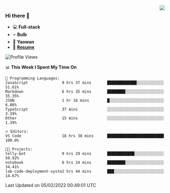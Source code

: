 <img align="right" src="https://github-readme-stats.vercel.app/api?username=LolipopJ&show_icons=true&count_private=true&hide_title=true&include_all_commits=true&theme=vue">

### Hi there 👋

- :computer: **Full-stack**
- :star: **Bulb**
- :pill: **Yaowan**
- :milky_way: [**Resume**](https://cdn.jsdelivr.net/gh/lolipopj/resume/export/resume-en.pdf)

<!--START_SECTION:waka-->
![Profile Views](http://img.shields.io/badge/Profile%20Views-3-blue)

📊 **This Week I Spent My Time On** 

```text
💬 Programming Languages: 
JavaScript               9 hrs 37 mins       █████████████░░░░░░░░░░░░   51.61% 
Markdown                 6 hrs 35 mins       ████████░░░░░░░░░░░░░░░░░   35.35% 
JSON                     1 hr 16 mins        █░░░░░░░░░░░░░░░░░░░░░░░░   6.86% 
TypeScript               37 mins             ░░░░░░░░░░░░░░░░░░░░░░░░░   3.39% 
Other                    15 mins             ░░░░░░░░░░░░░░░░░░░░░░░░░   1.39%

🔥 Editors: 
VS Code                  18 hrs 38 mins      █████████████████████████   100.0%

🐱‍💻 Projects: 
telly-bot                9 hrs 29 mins       ████████████░░░░░░░░░░░░░   50.92% 
notebook                 6 hrs 24 mins       ████████░░░░░░░░░░░░░░░░░   34.41% 
lab-code-deployment-syste2 hrs 44 mins       ███░░░░░░░░░░░░░░░░░░░░░░   14.67%

```


 Last Updated on 05/02/2022 00:49:01 UTC
<!--END_SECTION:waka-->
